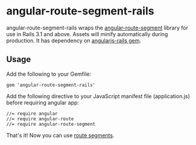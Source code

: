# angular-route-segment-rails

angular-route-segment-rails wraps the [angular-route-segment](https://github.com/alekseenko/angular-route-segment) library for use in Rails 3.1 and above. Assets will minify automatically during production.
It has dependency on [angularjs-rails gem](https://github.com/hiravgandhi/angularjs-rails).

## Usage

Add the following to your Gemfile:

    gem 'angular-route-segment-rails'

Add the following directive to your JavaScript manifest file (application.js) before requiring angular app:

    //= require angular
    //= require angular-route
    //= require angular-route-segment

That's it! Now you can use [route segments](https://github.com/alekseenko/angular-route-segment).